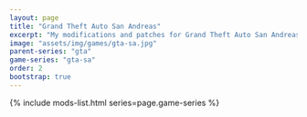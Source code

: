 ```yaml
---
layout: page
title: "Grand Theft Auto San Andreas"
excerpt: "My modifications and patches for Grand Theft Auto San Andreas: SilentPatch, GInput, ASI Loader and more."
image: "assets/img/games/gta-sa.jpg"
parent-series: "gta"
game-series: "gta-sa"
order: 2
bootstrap: true
---
```


{% include mods-list.html series=page.game-series %}
